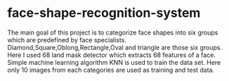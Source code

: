 # face-shape-recognition-system 
The main goal of this project is to categorize face shapes into six groups which are predefined by face specialists. Diamond,Square,Oblong,Rectangle,Oval and triangle are those six groups. Here I used 68 land mask detector which extracts 68 features of a face.
Simple machine learning algorithm KNN  is used to train the data set. Here only 10 images from each categories are used as training and test data.
